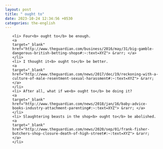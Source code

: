 ```yaml
---
layout: post
title: " ought to"
date: 2023-10-24 12:34:56 +0530
categories: the-english
---
```

<ol>

    <li> Four<b> ought to</b> be enough.
    <a 
    target="_blank" 
    href="http://www.theguardian.com/business/2016/may/31/big-gamble-dangerous-british-betting-shops#:~:text=XYZ"> &rarr; </a>
    </li>
    <li> I thought it<b> ought to</b> be better.
    <a 
    target="_blank" 
    href="http://www.theguardian.com/news/2017/dec/19/reckoning-with-a-culture-of-male-resentment-sexual-harassment#:~:text=XYZ"> &rarr; </a>
    </li>
    <li> After all, what if we<b> ought to</b> be doing it?
    <a 
    target="_blank" 
    href="http://www.theguardian.com/news/2018/jan/16/baby-advice-books-industry-attachment-parenting#:~:text=XYZ"> &rarr; </a>
    </li>
    <li> Slaughtering beasts in the shop<b> ought to</b> be abolished.
    <a 
    target="_blank" 
    href="http://www.theguardian.com/news/2020/sep/01/frank-fisher-butchers-shop-closure-death-of-high-street#:~:text=XYZ"> &rarr; </a>
    </li>